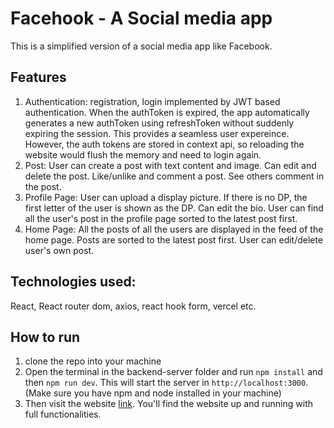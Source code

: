 # Facehook - A Social media app
This is a simplified version of a social media app like Facebook.

## Features
1. Authentication: registration, login implemented by JWT based authentication. When the authToken is expired, the app automatically generates a new authToken using refreshToken without suddenly expiring the session. This provides a seamless user expereince. However, the auth tokens are stored in context api, so reloading the website would flush the memory and need to login again.
2. Post: User can create a post with text content and image. Can edit and delete the post. Like/unlike and comment a post. See others comment in the post.
3. Profile Page: User can upload a display picture. If there is no DP, the first letter of the user is shown as the DP. Can edit the bio. User can find all the user's post in the profile page sorted to the latest post first.
4. Home Page: All the posts of all the users are displayed in the feed of the home page. Posts are sorted to the latest post first. User can edit/delete user's own post.

## Technologies used:
React, React router dom, axios, react hook form, vercel etc.

## How to run
1. clone the repo into your machine
2. Open the terminal in the backend-server folder and run ```npm install``` and then ```npm run dev```. This will start the server in ```http://localhost:3000```. (Make sure you have npm and node installed in your machine)
3. Then visit the website [link](https://facehook-phi.vercel.app/). You'll find the website up and running with full functionalities.
